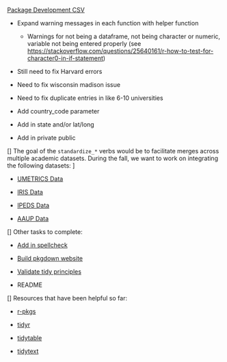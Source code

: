 
[Package Development CSV](https://docs.google.com/spreadsheets/d/1zhqUYRuQg97WCycyfMiNmMpr00Ke_bZ9G2BYpl3PYTw/edit#gid=1497511867)

- Expand warning messages in each function with helper function 

  - Warnings for not being a dataframe, not being character or numeric, variable not being entered properly (see https://stackoverflow.com/questions/25640161/r-how-to-test-for-character0-in-if-statement)

- Still need to fix Harvard errors 

- Need to fix wisconsin madison issue

- Need to fix duplicate entries in like 6-10 universities 

- Add country_code parameter 

- Add in state and/or lat/long

- Add in private public 

[] The goal of the `standardize_*` verbs would be to facilitate merges across multiple academic datasets. During the fall, we want to work on integrating the following datasets: ]

- [UMETRICS Data](https://www.census.gov/programs-surveys/ces/data/restricted-use-data/umetrics-data.html)

- [IRIS Data](https://iris.isr.umich.edu/research-data/access/)

- [IPEDS Data](https://nces.ed.gov/ipeds/find-your-college)

- [AAUP Data](https://www.aaup.org/2020-21-faculty-compensation-survey-results)

[] Other tasks to complete: 

- [Add in spellcheck](https://cran.r-project.org/web/packages/hunspell/vignettes/intro.html)

- [Build pkgdown website](https://pkgdown.r-lib.org/)

- [Validate tidy principles](https://principles.tidyverse.org/structure.html)

- README 

[] Resources that have been helpful so far: 

- [r-pkgs](https://r-pkgs.org/index.html)

- [tidyr](https://github.com/tidyverse/tidyr/tree/v1.1.2/data-raw)

- [tidytable](https://github.com/markfairbanks/tidytable/blob/main/R/filter.R)

- [tidytext](https://github.com/juliasilge/tidytext/blob/master/R/dictionary_tidiers.R)
